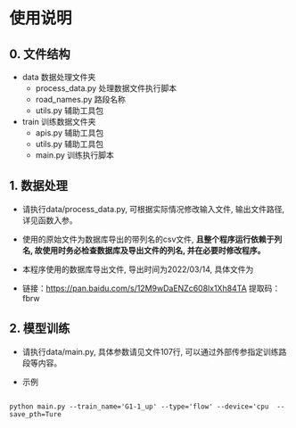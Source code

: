 # 使用说明

## 0. 文件结构

- data 数据处理文件夹
  - process_data.py 处理数据文件执行脚本
  - road_names.py 路段名称
  - utils.py 辅助工具包
- train 训练数据文件夹
  - apis.py 辅助工具包
  - utils.py 辅助工具包
  - main.py 训练执行脚本

## 1. 数据处理

- 请执行data/process_data.py, 可根据实际情况修改输入文件, 输出文件路径, 详见函数入参。

- 使用的原始文件为数据库导出的带列名的csv文件, **且整个程序运行依赖于列名, 故使用时务必检查数据库及导出文件的列名, 并在必要时修改程序。**

- 本程序使用的数据库导出文件, 导出时间为2022/03/14, 具体文件为
  
- 链接：https://pan.baidu.com/s/12M9wDaENZc608lx1Xh84TA 
  提取码：fbrw 



## 2. 模型训练

- 请执行data/main.py, 具体参数请见文件107行, 可以通过外部传参指定训练路段等内容。

- 示例

```

python main.py --train_name='G1-1_up' --type='flow' --device='cpu  --save_pth=Ture

```

